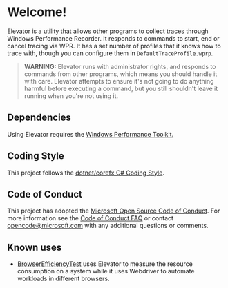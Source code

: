 # Welcome!

Elevator is a utility that allows other programs to collect traces through Windows Performance Recorder. It responds to commands to start, end or cancel tracing via WPR. It has a set number of profiles that it knows how to trace with, though you can configure them in `DefaultTraceProfile.wprp`.

> **WARNING:** Elevator runs with administrator rights, and responds to commands from other programs, which means you should handle it with care. Elevator attempts to ensure it's not going to do anything harmful before executing a command, but you still shouldn't leave it running when you're not using it.

## Dependencies
Using Elevator requires the [Windows Performance Toolkit.](https://msdn.microsoft.com/en-us/library/windows/hardware/dn927310(v=vs.85).aspx)

## Coding Style
This project follows the [dotnet/corefx C# Coding Style](https://github.com/dotnet/corefx/blob/master/Documentation/coding-guidelines/coding-style.md).

## Code of Conduct
This project has adopted the [Microsoft Open Source Code of Conduct](https://opensource.microsoft.com/codeofconduct/). For more information see the [Code of Conduct FAQ](https://opensource.microsoft.com/codeofconduct/faq/) or contact [opencode@microsoft.com](mailto:opencode@microsoft.com) with any additional questions or comments.

## Known uses
* [BrowserEfficiencyTest](https://github.com/MicrosoftEdge/BrowserEfficiencyTest) uses Elevator to measure the resource consumption on a system while it uses Webdriver to automate workloads in different browsers.